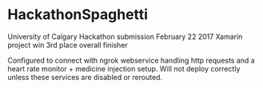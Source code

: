 # HackathonSpaghetti
University of Calgary Hackathon submission
February 22 2017
Xamarin project win
3rd place overall finisher

Configured to connect with ngrok webservice handling http requests and a
heart rate monitor + medicine injection setup. Will not deploy correctly
unless these services are disabled or rerouted.
